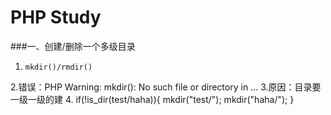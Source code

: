 PHP Study
====================================
###一、创建/删除一个多级目录
1.     mkdir()/rmdir()
2.错误：PHP Warning:  mkdir(): No such file or directory in ...
3.原因：目录要一级一级的建
4.     if(!is_dir(test/haha)){
            mkdir("test/");
            mkdir("haha/");
        }